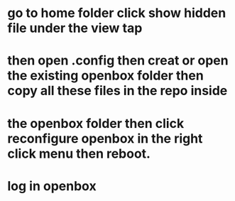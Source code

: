 # go to home folder click show hidden file under the view tap
# then open .config then creat or open the  existing openbox folder then copy all these files in the repo inside
# the openbox folder then click reconfigure openbox in the right click menu then reboot.
# log in openbox
